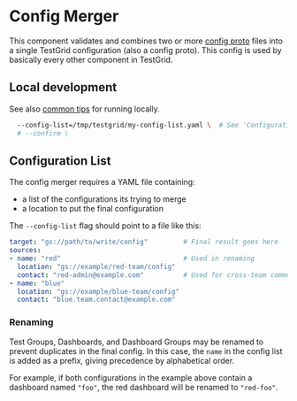 # Config Merger
This component validates and combines two or more [config proto] files into a single TestGrid
configuration (also a config proto). This config is used by basically every other component in TestGrid.

## Local development
See also [common tips](/cmd/README.md) for running locally.

```bash
  --config-list=/tmp/testgrid/my-config-list.yaml \  # See 'Configuration List' below for details.
  # --confirm \
```

## Configuration List
The config merger requires a YAML file containing:
- a list of the configurations its trying to merge
- a location to put the final configuration

The `--config-list` flag should point to a file like this:

```yaml
target: "gs://path/to/write/config"         # Final result goes here
sources:
- name: "red"                               # Used in renaming
  location: "gs://example/red-team/config"  
  contact: "red-admin@example.com"          # Used for cross-team communication, not yet by config_merger
- name: "blue"
  location: "gs://example/blue-team/config"
  contact: "blue.team.contact@example.com"
```

### Renaming
Test Groups, Dashboards, and Dashboard Groups may be renamed to prevent
duplicates in the final config. In this case, the `name` in the config list
is added as a prefix, giving precedence by alphabetical order.

For example, if both configurations in the example above contain a dashboard 
named `"foo"`, the red dashboard will be renamed to `"red-foo"`.

[config proto]: /pb/config/config.proto